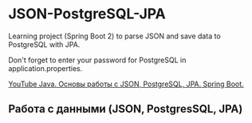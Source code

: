 # JSON-PostgreSQL-JPA

Learning project (Spring Boot 2) to parse JSON and save data to PostgreSQL with JPA.

Don't forget to enter your password for PostgreSQL in application.properties.

[YouTube Java. Основы работы с JSON, PostgreSQL, JPA. Spring Boot.](https://www.youtube.com/watch?v=nRYYu6lUbMM)

## Работа с данными (JSON, PostgresSQL, JPA)